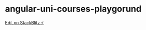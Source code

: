# angular-uni-courses-playgorund

[Edit on StackBlitz ⚡️](https://stackblitz.com/edit/angular-uni-courses-playgorund)